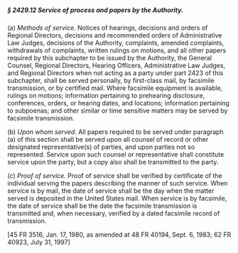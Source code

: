 ##### § 2429.12 Service of process and papers by the Authority. #####

(a) *Methods of service.* Notices of hearings, decisions and orders of Regional Directors, decisions and recommended orders of Administrative Law Judges, decisions of the Authority, complaints, amended complaints, withdrawals of complaints, written rulings on motions, and all other papers required by this subchapter to be issued by the Authority, the General Counsel, Regional Directors, Hearing Officers, Administrative Law Judges, and Regional Directors when not acting as a party under part 2423 of this subchapter, shall be served personally, by first-class mail, by facsimile transmission, or by certified mail. Where facsimile equipment is available, rulings on motions; information pertaining to prehearing disclosure, conferences, orders, or hearing dates, and locations; information pertaining to subpoenas; and other similar or time sensitive matters may be served by facsimile transmission.

(b) *Upon whom served.* All papers required to be served under paragraph (a) of this section shall be served upon all counsel of record or other designated representative(s) of parties, and upon parties not so represented. Service upon such counsel or representative shall constitute service upon the party, but a copy also shall be transmitted to the party.

(c) *Proof of service.* Proof of service shall be verified by certificate of the individual serving the papers describing the manner of such service. When service is by mail, the date of service shall be the day when the matter served is deposited in the United States mail. When service is by facsimile, the date of service shall be the date the facsimile transmission is transmitted and, when necessary, verified by a dated facsimile record of transmission.

[45 FR 3516, Jan. 17, 1980, as amended at 48 FR 40194, Sept. 6, 1983; 62 FR 40923, July 31, 1997]